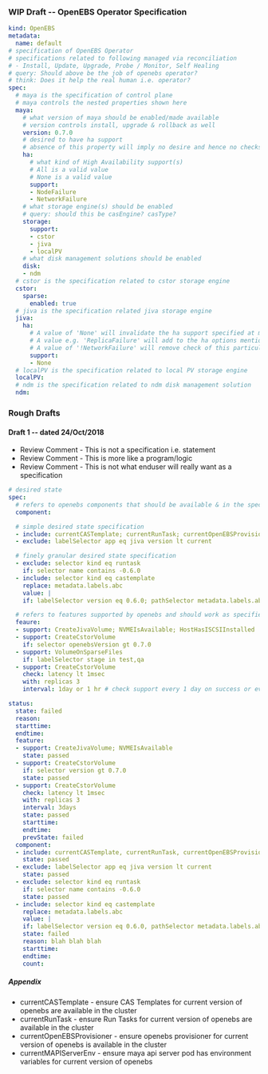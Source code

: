 
### WIP Draft -- OpenEBS Operator Specification
```yaml
kind: OpenEBS
metadata:
  name: default
# specification of OpenEBS Operator
# specifications related to following managed via reconciliation
# - Install, Update, Upgrade, Probe / Monitor, Self Healing
# query: Should above be the job of openebs operator?
# think: Does it help the real human i.e. operator?
spec:
  # maya is the specification of control plane
  # maya controls the nested properties shown here
  maya:
    # what version of maya should be enabled/made available
    # version controls install, upgrade & rollback as well
    version: 0.7.0
    # desired to have ha support
    # absence of this property will imply no desire and hence no checks on the system
    ha:
      # what kind of High Availability support(s)
      # All is a valid value
      # None is a valid value
      support:
      - NodeFailure
      - NetworkFailure
    # what storage engine(s) should be enabled
    # query: should this be casEngine? casType?
    storage:
      support:
      - cstor
      - jiva
      - localPV
    # what disk management solutions should be enabled
    disk:
    - ndm
  # cstor is the specification related to cstor storage engine
  cstor:
    sparse:
      enabled: true
  # jiva is the specification related jiva storage engine
  jiva:
    ha:
      # A value of 'None' will invalidate the ha support specified at maya level
      # A value e.g. 'ReplicaFailure' will add to the ha options mentioned at maya level
      # A value of '!NetworkFailure' will remove check of this particular ha support for jiva storage
      support:
      - None
  # localPV is the specification related to local PV storage engine
  localPV:
  # ndm is the specification related to ndm disk management solution
  ndm:
```

### Rough Drafts
#### Draft 1 -- dated 24/Oct/2018

- Review Comment - This is not a specification i.e. statement
- Review Comment - This is more like a program/logic
- Review Comment - This is not what enduser will really want as a specification

```yaml
# desired state
spec:
  # refers to openebs components that should be available & in the specified state
  component:

  # simple desired state specification
  - include: currentCASTemplate; currentRunTask; currentOpenEBSProvisioner; currentMAPIServerEnv
  - exclude: labelSelector app eq jiva version lt current

  # finely granular desired state specification
  - exclude: selector kind eq runtask
    if: selector name contains -0.6.0
  - include: selector kind eq castemplate
    replace: metadata.labels.abc
    value: |
    if: labelSelector version eq 0.6.0; pathSelector metadata.labels.abc ne default

  # refers to features supported by openebs and should work as specified here
  feaure:
  - support: CreateJivaVolume; NVMEIsAvailable; HostHasISCSIInstalled
  - support: CreateCstorVolume
    if: selector openebsVersion gt 0.7.0
  - support: VolumeOnSparseFiles
    if: labelSelector stage in test,qa
  - support: CreateCstorVolume
    check: latency lt 1msec
    with: replicas 3
    interval: 1day or 1 hr # check support every 1 day on success or every 1 hr on failure

status:
  state: failed
  reason:
  starttime:
  endtime:
  feature:
  - support: CreateJivaVolume; NVMEIsAvailable
    state: passed
  - support: CreateCstorVolume
    if: selector version gt 0.7.0
    state: passed
  - support: CreateCstorVolume
    check: latency lt 1msec
    with: replicas 3
    interval: 3days
    state: passed
    starttime:
    endtime:
    prevState: failed
  component:
  - include: currentCASTemplate, currentRunTask, currentOpenEBSProvisioner
    state: passed
  - exclude: labelSelector app eq jiva version lt current
    state: passed
  - exclude: selector kind eq runtask
    if: selector name contains -0.6.0
    state: passed
  - include: selector kind eq castemplate
    replace: metadata.labels.abc
    value: |
    if: labelSelector version eq 0.6.0, pathSelector metadata.labels.abc ne default
    state: failed
    reason: blah blah blah
    starttime:
    endtime:
    count:
```

##### Appendix
- currentCASTemplate - ensure CAS Templates for current version of openebs are available in the cluster
- currentRunTask - ensure Run Tasks for current version of openebs are available in the cluster
- currentOpenEBSProvisioner - ensure openebs provisioner for current version of openebs is available in the cluster
- currentMAPIServerEnv - ensure maya api server pod has environment variables for current version of openebs
